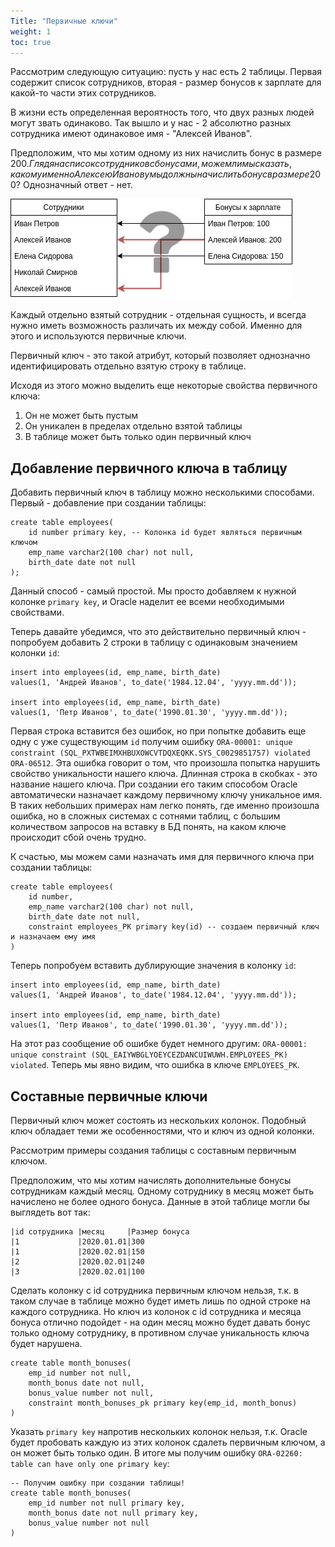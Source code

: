 ```yaml
---
Title: "Первичные ключи"
weight: 1
toc: true
---
```


Рассмотрим следующую ситуацию: пусть у нас есть 2 таблицы. Первая
содержит список сотрудников, вторая - размер бонусов к зарплате для
какой-то части этих сотрудников.

В жизни есть определенная вероятность того, что двух разных людей могут
звать одинаково. Так вышло и у нас - 2 абсолютно разных сотрудника имеют
одинаковое имя - "Алексей Иванов".

Предположим, что мы хотим одному из них начислить бонус в размере 200$.
Глядя на список сотрудников с бонусами, можем ли мы сказать, какому
именно Алексею Иванову мы должны начислить бонус в размере 200$?
Однозначный ответ - нет.

![](/img/13_relations/pk_problem.png)

Каждый отдельно взятый сотрудник - отдельная сущность, и всегда нужно
иметь возможность различать их между собой. Именно для этого и
используются первичные ключи.

<div class="alert alert-info">

Первичный ключ - это такой атрибут, который позволяет однозначно
идентифицировать отдельно взятую строку в таблице.

</div>

Исходя из этого можно выделить еще некоторые свойства первичного ключа:

1.  Он не может быть пустым
2.  Он уникален в пределах отдельно взятой таблицы
3.  В таблице может быть только один первичный ключ

## Добавление первичного ключа в таблицу

Добавить первичный ключ в таблицу можно несколькими способами. Первый -
добавление при создании таблицы:

    create table employees(
        id number primary key, -- Колонка id будет являться первичным ключом
        emp_name varchar2(100 char) not null,
        birth_date date not null
    );

Данный способ - самый простой. Мы просто добавляем к нужной колонке
`primary key`, и Oracle наделит ее всеми необходимыми свойствами.

Теперь давайте убедимся, что это действительно первичный ключ -
попробуем добавить 2 строки в таблицу с одинаковым значением колонки
`id`:

    insert into employees(id, emp_name, birth_date)
    values(1, 'Андрей Иванов', to_date('1984.12.04', 'yyyy.mm.dd'));

    insert into employees(id, emp_name, birth_date)
    values(1, 'Петр Иванов', to_date('1990.01.30', 'yyyy.mm.dd'));

Первая строка вставится без ошибок, но при попытке добавить еще одну с
уже существующим `id` получим ошибку
`ORA-00001: unique constraint (SQL_PXTWBEIMXHBUXOWCVTDQXEQKK.SYS_C0029851757) violated ORA-06512`.
Эта ошибка говорит о том, что произошла попытка нарушить свойство
уникальности нашего ключа. Длинная строка в скобках - это название
нашего ключа. При создании его таким способом Oracle автоматически
назначает каждому первичному ключу уникальное имя. В таких небольших
примерах нам легко понять, где именно произошла ошибка, но в сложных
системах с сотнями таблиц, с большим количеством запросов на вставку в
БД понять, на каком ключе происходит сбой очень трудно.

К счастью, мы можем сами назначать имя для первичного ключа при создании
таблицы:

    create table employees(
        id number,
        emp_name varchar2(100 char) not null,
        birth_date date not null,
        constraint employees_PK primary key(id) -- создаем первичный ключ и назначаем ему имя
    )

Теперь попробуем вставить дублирующие значения в колонку `id`:

    insert into employees(id, emp_name, birth_date)
    values(1, 'Андрей Иванов', to_date('1984.12.04', 'yyyy.mm.dd'));

    insert into employees(id, emp_name, birth_date)
    values(1, 'Петр Иванов', to_date('1990.01.30', 'yyyy.mm.dd'));

На этот раз сообщение об ошибке будет немного другим:
`ORA-00001: unique constraint (SQL_EAIYWBGLYOEYCEZDANCUIWUWH.EMPLOYEES_PK) violated`.
Теперь мы явно видим, что ошибка в ключе `EMPLOYEES_PK`.

## Составные первичные ключи

Первичный ключ может состоять из нескольких колонок. Подобный ключ
обладает теми же особенностями, что и ключ из одной колонки.

Рассмотрим примеры создания таблицы с составным первичным ключом.

Предположим, что мы хотим начислять дополнительные бонусы сотрудникам
каждый месяц. Одному сотруднику в месяц может быть начислено не более
одного бонуса. Данные в этой таблице могли бы выглядеть вот так:

    |id сотрудника |месяц     |Размер бонуса
    |1             |2020.01.01|300
    |1             |2020.02.01|150
    |2             |2020.02.01|240
    |3             |2020.02.01|100

Сделать колонку c id сотрудника первичным ключом нельзя, т.к. в таком
случае в таблице можно будет иметь лишь по одной строке на каждого
сотрудника. Но ключ из колонок с id сотрудника и месяца бонуса отлично
подойдет - на один месяц можно будет давать бонус только одному
сотруднику, в противном случае уникальность ключа будет нарушена.

    create table month_bonuses(
        emp_id number not null,
        month_bonus date not null,
        bonus_value number not null,
        constraint month_bonuses_pk primary key(emp_id, month_bonus)
    )

Указать `primary key` напротив нескольких колонок нельзя, т.к. Oracle
будет пробовать каждую из этих колонок сдалеть первичным ключом, а он
может быть только один. В итоге мы получим ошибку
`ORA-02260: table can have only one primary key`:

    -- Получим ошибку при создании таблицы!
    create table month_bonuses(
        emp_id number not null primary key,
        month_bonus date not null primary key,
        bonus_value number not null
    )
